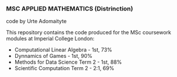 ### MSC APPLIED MATHEMATICS (Distrinction)
code by Urte Adomaityte

This repository contains the code produced for the MSc coursework modules at Imperial College London:
- Computational Linear Algebra - 1st, 73%
- Dynnamics of Games - 1st, 90%
- Methods for Data Science Term 2 - 1st, 88%
- Scientific Computation Term 2 - 2:1, 69%

